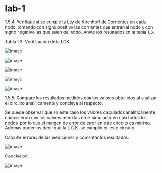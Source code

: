 # lab-1

1.5.4.	Verifique si se cumple la Ley de Kirchhoff de Corrientes en cada nodo, tomando con signo positivo las corrientes que entran al nodo y con signo negativo las que salen del nodo. Anote los resultados en la tabla 1.3.

Tabla 1.3. Verificación de la LCK.

![image](https://user-images.githubusercontent.com/117781491/201826964-7b62a17a-36b2-4513-8ec3-4cfc77cdaead.png)

![image](https://user-images.githubusercontent.com/117781491/201829002-7faecba1-eeef-4d70-8371-2669b65d0289.png)

![image](https://user-images.githubusercontent.com/117781491/201830714-524e4030-dfc2-4d2b-89c1-6acc6d3f8c15.png)

![image](https://user-images.githubusercontent.com/117781491/201831279-2f625792-26a8-4fe2-b8c9-0d76abbd561e.png)


![image](https://user-images.githubusercontent.com/117781491/201827089-f3a69e8c-b9db-4f2f-ac18-4ff78f89fad1.png)

1.5.5.	Compare los resultados medidos con los valores obtenidos al analizar el circuito analíticamente y concluya al respecto.

Se puede observar que en este caso los valores calculados analíticamente coincidieron con los valores medidos en el simulador en casi todos los nodos, por lo que el margen de error de error en este circuito es mínimo. Además podemos decir que la L.C.K. se cumplió en este circuito.

Calcular errores de las mediciones y comentar los resultados.

![image](https://user-images.githubusercontent.com/117781491/201827201-e7b1b92e-976f-4dcf-a862-ecc309684d07.png)

Conclusion:

![image](https://user-images.githubusercontent.com/117781491/201835061-0146e48e-2f77-4009-bc34-cd9851759012.png)






